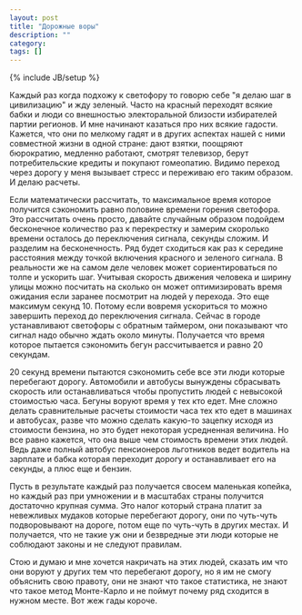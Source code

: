```yaml
---
layout: post
title: "Дорожные воры"
description: ""
category: 
tags: []
---
```

{% include JB/setup %}

Каждый раз когда подхожу к светофору то говорю себе "я делаю шаг в цивилизацию" и жду зеленый. Часто на красный переходят всякие бабки и люди со внешностью электоральной близости избирателей партии регионов. И мне начинают казаться про них всякие гадости. Кажется, что они по мелкому гадят и в других аспектах нашей с ними совместной жизни в одной стране: дают взятки, поощряют бюрократию, медленно работают, смотрят телевизор, берут потребительские кредиты и покупают гомеопатию. Видимо переход через дорогу у меня вызывает стресс и переживаю его таким образом. И делаю расчеты.

Если математически рассчитать, то максимальное время которое получится сэкономить равно половине времени горения светофора. Это рассчитать очень просто, давайте случайным образом подойдем бесконечное количество раз к перекрестку и замерим скоролько времени осталось до переключения сигнала, секунды сложим. И разделим на бесконечность. Ряд будет сходиться как раз к середине расстояния между точкой включения красного и зеленого сигнала. В реальности же на самом деле человек может сориентироваться по толпе и ускорить шаг. Учитывая скорость движения человека и ширину улицы можно посчитать на сколько он может оптимизировать время ожидания если заранее посмотрит на людей у перехода. Это еще максимум секунд 10. Потому если вовремя ускориться то можно завершить переход до переключения сигнала. Сейчас в городе устанавливают светофоры с обратным таймером, они показывают что сигнал надо обычно ждать около минуты. Получается что время которое пытается сэкономить бегун рассчитывается и равно 20 секундам. 

20 секунд времени пытаются сэкономить себе все эти люди которые перебегают дорогу. Автомобили и автобусы вынуждены сбрасывать скорость или останавливаться чтобы пропустить людей с невысокой стоимостью часа. Бегуны воруют время у тех кто едет. Мне сложно делать сравнительные расчеты стоимости часа тех кто едет в машинах и автобусах, разве что можно сделать какую-то зацепку исходя из стоимости бензина, но это будет некоторая усредненная величина. Но все равно кажется, что она выше чем стоимость времени этих людей. Ведь даже полный автобус пенсионеров льготников ведет водитель на зарплате и бабка которая переходит дорогу и останавливает его на секунды, а плюс еще и бензин. 

Пусть в результате каждый раз получается свосем маленькая копейка, но каждый раз при умножении и в масштабах страны получится достаточно крупная сумма. Это налог который страна платит за невежливых мудаков которые перебегают дорогу, они по чуть-чуть подворовывают на дороге, потом еще по чуть-чуть в других местах. И получается, что не такие уж они и безвредные эти люди которые не соблюдают законы и не следуют правилам. 

Стою и думаю и мне хочется накричать на этих людей, сказать им что они воруют у других тем что перебегают дорогу, но я им не смогу объяснить свою правоту, они не знают что такое статистика, не знают что такое метод Монте-Карло и не поймут почему ряд сходится в нужном месте. Вот жеж гады короче.
